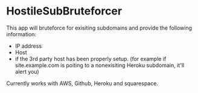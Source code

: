 # HostileSubBruteforcer
This app will bruteforce for exisiting subdomains and provide the following information:
   - IP address
   - Host 
   - if the 3rd party host has been properly setup. (for example if site.example.com is poiting to a nonexisiting Heroku subdomain, it'll alert you)

Currently works with AWS, Github, Heroku and squarespace.


